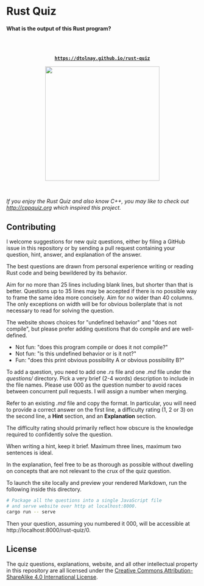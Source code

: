 Rust Quiz
=========

#### What is the output of this Rust program?

<br>

<p align="center">
<b>
<a href="https://dtolnay.github.io/rust-quiz">
<code>
https://dtolnay.github.io/rust-quiz
</code>
</a>
</b>
</p>

<p align="center">
<a href="https://dtolnay.github.io/rust-quiz">
<img src="https://raw.githubusercontent.com/dtolnay/rust-quiz/master/screenshot.png" width="300">
</a>
</p>

<br>

*If you enjoy the Rust Quiz and also know C++, you may like to check out
http://cppquiz.org which inspired this project.*

## Contributing

I welcome suggestions for new quiz questions, either by filing a GitHub issue in
this repository or by sending a pull request containing your question, hint,
answer, and explanation of the answer.

The best questions are drawn from personal experience writing or reading Rust
code and being bewildered by its behavior.

Aim for no more than 25 lines including blank lines, but shorter than that is
better. Questions up to 35 lines may be accepted if there is no possible way to
frame the same idea more concisely. Aim for no wider than 40 columns. The only
exceptions on width will be for obvious boilerplate that is not necessary to
read for solving the question.

The website shows choices for "undefined behavior" and "does not compile", but
please prefer adding questions that do compile and are well-defined.

- Not fun: "does this program compile or does it not compile?"
- Not fun: "is this undefined behavior or is it not?"
- Fun: "does this print obvious possibility A or obvious possibility B?"

To add a question, you need to add one *.rs* file and one *.md* file under the
*questions/* directory. Pick a very brief (2-4 words) description to include in
the file names. Please use 000 as the question number to avoid races between
concurrent pull requests. I will assign a number when merging.

Refer to an existing *.md* file and copy the format. In particular, you will
need to provide a correct answer on the first line, a difficulty rating (1, 2 or
3) on the second line, a **Hint** section, and an **Explanation** section.

The difficulty rating should primarily reflect how obscure is the knowledge
required to confidently solve the question.

When writing a hint, keep it brief. Maximum three lines, maximum two sentences
is ideal.

In the explanation, feel free to be as thorough as possible without dwelling on
concepts that are not relevant to the crux of the quiz question.

To launch the site locally and preview your rendered Markdown, run the
following inside this directory.

```bash
# Package all the questions into a single JavaScript file
# and serve website over http at localhost:8000.
cargo run -- serve
```

Then your question, assuming you numbered it 000, will be accessible at
http\://localhost:8000/rust-quiz/0.

## License

The quiz questions, explanations, website, and all other intellectual property
in this repository are all licensed under the [Creative Commons
Attribution-ShareAlike 4.0 International License](LICENSE-CC-BY-SA).
